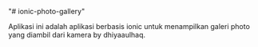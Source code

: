 "# ionic-photo-gallery" 

Aplikasi ini adalah aplikasi berbasis ionic untuk menampilkan galeri photo yang diambil dari kamera by dhiyaaulhaq. 
